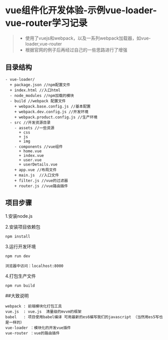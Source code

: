 # vue组件化开发体验-示例vue-loader-vue-router学习记录

>  * 使用了vuejs和webpack，以及一系列webpack加载器，如vue-loader,vue-router
>  * 根据官网的例子后再经过自己的一些思路进行了增强

## 目录结构

```
- vue-loader/
  + package.json //npm配置文件
  + index.html //入口html
  - node_modules //npm加载的模块
  - build //webpack 配置文件
    + webpack.base.config.js //基本配置
    + webpack.dev.config.js //开发环境
    + webpack.product.config.js //生产环境
  - src //开发资源目录
    - assets //一些资源
      + css  
      + js
      + img
    - components //vue组件
      + home.vue 
      + index.vue
      + user.vue
      + userDetails.vue
    + app.vue //布局文件
    + main.js  //入口文件
    + filter.js //vue的过滤器
    + router.js //vue路由插件
```

## 项目步骤

1.安装node.js

2.安装项目依赖包

```
npm install
```

3.运行开发环境

```
npm run dev 
```

```
浏览器中访问：localhost:8000
```


4.打包生产文件

```
npm run build
``` 

##大致说明

```
webpack : 前端模块化打包工具
vue.js  : vue.js  清量级的mvvm的框架
babel   : 项目使用babel编译 可用最新的es6编写我们的javascript （当然用es5写也是一样的）
vue-loader ：模块化的开发vue插件
vue-router ：vue的路由插件

```
